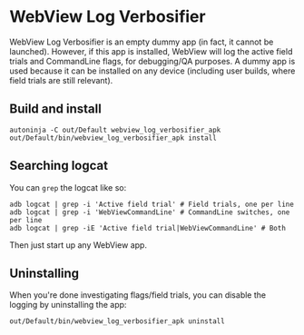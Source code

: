 # WebView Log Verbosifier

WebView Log Verbosifier is an empty dummy app (in fact, it cannot be launched).
However, if this app is installed, WebView will log the active field trials and
CommandLine flags, for debugging/QA purposes. A dummy app is used because it can
be installed on any device (including user builds, where field trials are still
relevant).

## Build and install

```shell
autoninja -C out/Default webview_log_verbosifier_apk
out/Default/bin/webview_log_verbosifier_apk install
```

## Searching logcat

You can `grep` the logcat like so:

```shell
adb logcat | grep -i 'Active field trial' # Field trials, one per line
adb logcat | grep -i 'WebViewCommandLine' # CommandLine switches, one per line
adb logcat | grep -iE 'Active field trial|WebViewCommandLine' # Both
```

Then just start up any WebView app.

## Uninstalling

When you're done investigating flags/field trials, you can disable the logging
by uninstalling the app:

```shell
out/Default/bin/webview_log_verbosifier_apk uninstall
```
